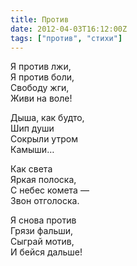```yaml
---
title: Против
date: 2012-04-03T16:12:00Z
tags: ["против", "стихи"]
---
```


Я против лжи,  
Я против боли,  
Свободу жги,  
Живи на воле!  

Дыша, как будто,  
Шип души  
Сокрыли утром  
Камыши…  

Как света  
Яркая полоска,  
С небес комета —  
Звон отголоска.  

Я снова против  
Грязи фальши,  
Сыграй мотив,  
И бейся дальше!  

